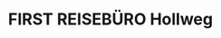 ---
title: "FIRST REISEBÜRO Hollweg"
url: /luedenscheid/first-reisebuero-hollweg/
shop: Reisebüro
---